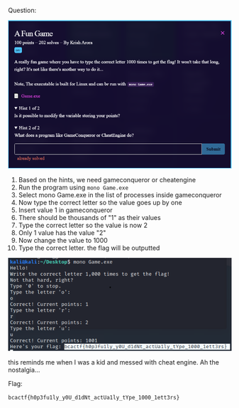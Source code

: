 Question: 

![](https://github.com/MyNameIsZxM/CTF-Writeups/blob/main/2021/BCATCF%202.0/Rev/A%20Fun%20Game/Question.png)

1. Based on the hints, we need gameconqueror or cheatengine
2. Run the program using `mono Game.exe`
3. Select mono Game.exe in the list of processes inside gameconqueror
4. Now type the correct letter so the value goes up by one
5. Insert value 1 in gameconqueror
6. There should be thousands of "1" as their values
7. Type the correct letter so the value is now 2
8. Only 1 value has the value "2"
9. Now change the value to 1000
10. Type the correct letter. the flag will be outputted

![](https://github.com/MyNameIsZxM/CTF-Writeups/blob/main/2021/BCATCF%202.0/Rev/A%20Fun%20Game/image.png)

this reminds me when I was a kid and messed with cheat engine. Ah the nostalgia...

Flag:
```
bcactf{h0p3fu1ly_y0U_d1dNt_actUa1ly_tYpe_1000_1ett3rs}
```
